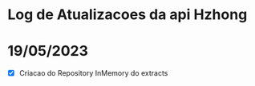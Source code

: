 # Log de Atualizacoes da api Hzhong

# 19/05/2023 

- [x] Criacao do Repository InMemory do extracts
